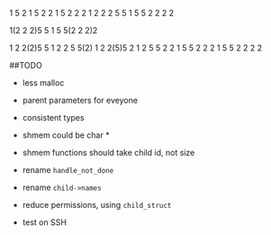 1 5 2
1 5 2 2
1 5 2 2 2
1 2 2 2 5 5
1 5 5 2 2 2 2

1(2 2 2)5 5
1 5 5(2 2 2)2

1 2 2(2)5 5
1 2 2   5 5(2)
1 2 2(5)5   2
1 2 5 5   2 2
1 5 5   2 2 2
1 5 5 2 2 2 2

##TODO

- less malloc
- parent parameters for eveyone
- consistent types
- shmem could be char *
- shmem functions should take child id, not size
- rename `handle_not_done`
- rename `child->names`
- reduce permissions, using `child_struct`

- test on SSH

